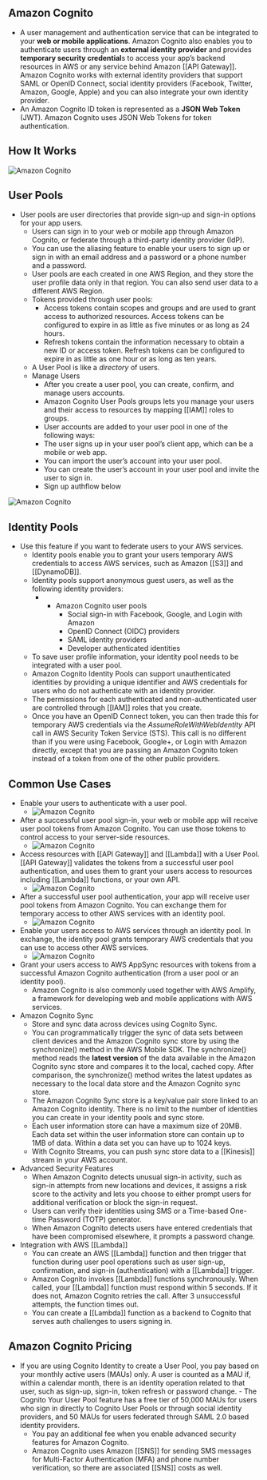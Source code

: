 ## Amazon Cognito

- A user management and authentication service that can be integrated to your **web or mobile applications**. Amazon Cognito also enables you to authenticate users through an **external identity provider** and provides **temporary security credential**s to access your app’s backend resources in AWS or any service behind Amazon [[API Gateway]]. Amazon Cognito works with external identity providers that support SAML or OpenID Connect, social identity providers (Facebook, Twitter, Amazon, Google, Apple) and you can also integrate your own identity provider.
- An Amazon Cognito ID token is represented as a **JSON Web Token** (JWT). Amazon Cognito uses JSON Web Tokens for token authentication.

## **How It Works**

![Amazon Cognito](https://td-mainsite-cdn.tutorialsdojo.com/wp-content/uploads/2020/02/Amazon-Cognito.jpg)

## **User Pools**

- User pools are user directories that provide sign-up and sign-in options for your app users.
    - Users can sign in to your web or mobile app through Amazon Cognito, or federate through a third-party identity provider (IdP).
    - You can use the aliasing feature to enable your users to sign up or sign in with an email address and a password or a phone number and a password.
    - User pools are each created in one AWS Region, and they store the user profile data only in that region. You can also send user data to a different AWS Region.
    - Tokens provided through user pools:
        - Access tokens contain scopes and groups and are used to grant access to authorized resources. Access tokens can be configured to expire in as little as five minutes or as long as 24 hours.
        - Refresh tokens contain the information necessary to obtain a new ID or access token. Refresh tokens can be configured to expire in as little as one hour or as long as ten years.
    - A User Pool is like a _directory_ of users.
    - Manage Users
        - After you create a user pool, you can create, confirm, and manage users accounts. 
        - Amazon Cognito User Pools groups lets you manage your users and their access to resources by mapping [[IAM]] roles to groups.
        - User accounts are added to your user pool in one of the following ways:
        - The user signs up in your user pool’s client app, which can be a mobile or web app.
        - You can import the user’s account into your user pool.
        - You can create the user’s account in your user pool and invite the user to sign in.
        - Sign up authflow below

![Amazon Cognito](https://td-mainsite-cdn.tutorialsdojo.com/wp-content/uploads/2020/02/Amazon-Cognito2.jpg)

## **Identity Pools** 

- Use this feature if you want to federate users to your AWS services.
    - Identity pools enable you to grant your users temporary AWS credentials to access AWS services, such as Amazon [[S3]] and [[DynamoDB]].
    - Identity pools support anonymous guest users, as well as the following identity providers:
        - - Amazon Cognito user pools
            - Social sign-in with Facebook, Google, and Login with Amazon
            - OpenID Connect (OIDC) providers
            - SAML identity providers
            - Developer authenticated identities
    - To save user profile information, your identity pool needs to be integrated with a user pool.
    - Amazon Cognito Identity Pools can support unauthenticated identities by providing a unique identifier and AWS credentials for users who do not authenticate with an identity provider.
    - The permissions for each authenticated and non-authenticated user are controlled through [[IAM]] roles that you create.
    - Once you have an OpenID Connect token, you can then trade this for temporary AWS credentials via the _AssumeRoleWithWebIdentity_ API call in AWS Security Token Service (STS). This call is no different than if you were using Facebook, Google+, or Login with Amazon directly, except that you are passing an Amazon Cognito token instead of a token from one of the other public providers.

## **Common Use Cases**

- Enable your users to authenticate with a user pool.
	- ![Amazon Cognito](https://td-mainsite-cdn.tutorialsdojo.com/wp-content/uploads/2020/02/Amazon-Cognito3.jpg)
- After a successful user pool sign-in, your web or mobile app will receive user pool tokens from Amazon Cognito. You can use those tokens to control access to your server-side resources.
	- ![Amazon Cognito](https://td-mainsite-cdn.tutorialsdojo.com/wp-content/uploads/2020/02/Amazon-Cognito4.jpg)
- Access resources with [[API Gateway]] and [[Lambda]] with a User Pool. [[API Gateway]] validates the tokens from a successful user pool authentication, and uses them to grant your users access to resources including [[Lambda]] functions, or your own API.  
	- ![Amazon Cognito](https://td-mainsite-cdn.tutorialsdojo.com/wp-content/uploads/2020/02/Amazon-Cognito5.jpg)
- After a successful user pool authentication, your app will receive user pool tokens from Amazon Cognito. You can exchange them for temporary access to other AWS services with an identity pool.  
	- ![Amazon Cognito](https://td-mainsite-cdn.tutorialsdojo.com/wp-content/uploads/2020/02/Amazon-Cognito7.jpg)
- Enable your users access to AWS services through an identity pool. In exchange, the identity pool grants temporary AWS credentials that you can use to access other AWS services.  
	- ![Amazon Cognito](https://td-mainsite-cdn.tutorialsdojo.com/wp-content/uploads/2020/02/Amazon-Cognito8.jpg)
- Grant your users access to AWS AppSync resources with tokens from a successful Amazon Cognito authentication (from a user pool or an identity pool).
    - Amazon Cognito is also commonly used together with AWS Amplify, a framework for developing web and mobile applications with AWS services.
- Amazon Cognito Sync
    - Store and sync data across devices using Cognito Sync.
    - You can programmatically trigger the sync of data sets between client devices and the Amazon Cognito sync store by using the synchronize() method in the AWS Mobile SDK. The synchronize() method reads the **latest version** of the data available in the Amazon Cognito sync store and compares it to the local, cached copy. After comparison, the synchronize() method writes the latest updates as necessary to the local data store and the Amazon Cognito sync store.
    - The Amazon Cognito Sync store is a key/value pair store linked to an Amazon Cognito identity. There is no limit to the number of identities you can create in your identity pools and sync store.
    - Each user information store can have a maximum size of 20MB. Each data set within the user information store can contain up to 1MB of data. Within a data set you can have up to 1024 keys.
    - With Cognito Streams, you can push sync store data to a [[Kinesis]] stream in your AWS account. 
- Advanced Security Features
    - When Amazon Cognito detects unusual sign-in activity, such as sign-in attempts from new locations and devices, it assigns a risk score to the activity and lets you choose to either prompt users for additional verification or block the sign-in request.
    - Users can verify their identities using SMS or a Time-based One-time Password (TOTP) generator.
    - When Amazon Cognito detects users have entered credentials that have been compromised elsewhere, it prompts a password change.
- Integration with AWS [[Lambda]]
    - You can create an AWS [[Lambda]] function and then trigger that function during user pool operations such as user sign-up, confirmation, and sign-in (authentication) with a [[Lambda]] trigger.
    - Amazon Cognito invokes [[Lambda]] functions synchronously. When called, your [[Lambda]] function must respond within 5 seconds. If it does not, Amazon Cognito retries the call. After 3 unsuccessful attempts, the function times out.
    - You can create a [[Lambda]] function as a backend to Cognito that serves auth challenges to users signing in.

## **Amazon Cognito Pricing**

- If you are using Cognito Identity to create a User Pool, you pay based on your monthly active users (MAUs) only. A user is counted as a MAU if, within a calendar month, there is an identity operation related to that user, such as sign-up, sign-in, token refresh or password change.
        - The Cognito Your User Pool feature has a free tier of 50,000 MAUs for users who sign in directly to Cognito User Pools or through social identity providers, and 50 MAUs for users federated through SAML 2.0 based identity providers.
    - You pay an additional fee when you enable advanced security features for Amazon Cognito.
    - Amazon Cognito uses Amazon [[SNS]] for sending SMS messages for Multi-Factor Authentication (MFA) and phone number verification, so there are associated [[SNS]] costs as well.